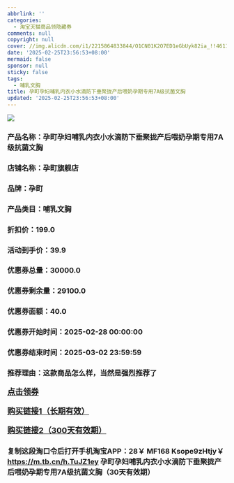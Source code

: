 ```yaml
---
abbrlink: ''
categories:
  - 淘宝天猫商品领隐藏券
comments: null
copyright: null
cover: //img.alicdn.com/i1/2215864833844/O1CN01K2O7ED1eGbUyk82ia_!!4611686018427385652-2-item_pic.png
date: '2025-02-25T23:56:53+08:00'
mermaid: false
sponsor: null
sticky: false
tags:
  - 哺乳文胸
title: 孕町孕妇哺乳内衣小水滴防下垂聚拢产后喂奶孕期专用7A级抗菌文胸
updated: '2025-02-25T23:56:53+08:00'
--- 
```


![](//img.alicdn.com/i1/2215864833844/O1CN01K2O7ED1eGbUyk82ia_!!4611686018427385652-2-item_pic.png)

### 产品名称：孕町孕妇哺乳内衣小水滴防下垂聚拢产后喂奶孕期专用7A级抗菌文胸
### 店铺名称：孕町旗舰店
### 品牌：孕町
### 产品类目：哺乳文胸
### 折扣价：199.0
### 活动到手价：39.9
### 优惠券总量：30000.0
### 优惠券剩余量：29100.0
### 优惠券面额：40.0
### 优惠券开始时间：2025-02-28 00:00:00	
### 优惠券结束时间：2025-03-02 23:59:59	
### 推荐理由：这款商品怎么样，当然是强烈推荐了

<p style="font-size: 18px; font-weight: bold;">
  <a href="https://uland.taobao.com/coupon/edetail?e=yS74T6qjQaKlhHvvyUNXZfh8CuWt5YH5OVuOuRD5gLJMmdsrkidbOWBzzpT26idJwOrwLFsZ6JGJhQ2%2FW7Hqkf8MZzmJXh4lInh9NhKrvT2Hx%2FRfIO2tsioQgGBdKGvE2mwCY5fS7rVrTdT7cgXf6jgYSYpxmYtMmW8MANQNN4dGK7FTSL1b62sLw6HqmIR9OgplliiMXlwfibhoCgEjB%2FNfXInjPDC2dIIJ3uNXh6i%2FQvo9IsQr0Jn%2F69y19sy6DIdjawiQc38EShog3g6x7nb8qXggECAYdo%2Bwwt6n41%2FXfInVwBRe5HjxjEys4RZ8yUxONJCwriltpzu%2Bfbn0bqJ7%2BkHL3AEW&traceId=21665f9817407225954674899d132c&union_lens=lensId%3AOPT%401740722601%4021050d33_0e45_1954b26fcb1_2736%4001%40eyJmbG9vcklkIjo3MzM1NH0ie" target="_blank">点击领券</a>
</p>
<p style="font-size: 18px; font-weight: bold;">
  <a href="https://s.click.taobao.com/t?e=m%3D2%26s%3DV7Cm4KMT4aFw4vFB6t2Z2ueEDrYVVa64K7Vc7tFgwiHjf2vlNIV67kyLuerTQxoGmyBzYSO0LNz3ID%2FV1RqsF4wnCJeELi4I%2FIEn%2BS1IjHAB0ghlTd7WlZVm%2FOAUUFw71qrpxiwMoCNxc1AtbZGVSxj%2FRKO054bG81U8cakt%2B87NEPXytV9ALoS4zvCRUrqu4CjdFp7roI8RpLorrz5PZ7ewmR%2BHINp6n7%2BFqfljP52iDb%2BcQvihYxpenNt%2Fe8aafrZGGQSh2CNweiXfaVH60dSopZirJ9MMzsAzH1xYDH4SIz%2BVIb9tlCi5FTkcmeqmUUFEEyhP%2FIjGJe8N%2FwNpGw%3D%3D" target="_blank">购买链接1（长期有效）</a>
</p>
<p style="font-size: 18px; font-weight: bold;">
  <a href="https://s.click.taobao.com/LKvKRYs" target="_blank">购买链接2（300天有效期）</a>
</p>

### 复制这段淘口令后打开手机淘宝APP：28￥ MF168 Ksope9zHtjy￥ https://m.tb.cn/h.TuJZ1ey  孕町孕妇哺乳内衣小水滴防下垂聚拢产后喂奶孕期专用7A级抗菌文胸（30天有效期）
